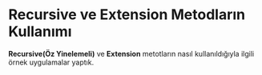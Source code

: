 # Recursive ve Extension Metodların Kullanımı # 
**Recursive(Öz Yinelemeli)** ve **Extension** metotların nasıl kullanıldığıyla ilgili örnek uygulamalar yaptık.
